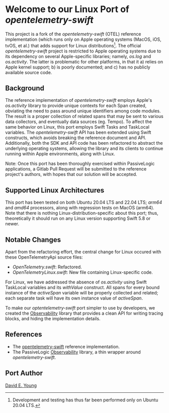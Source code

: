
# Welcome to our Linux Port of _opentelemetry-swift_ #

This project is a fork of the _opentelemetry-swift_ (OTEL) reference implementation (which runs only on Apple operating
systems (MacOS, iOS, tvOS, et al.) that adds support for Linux distributions[^1]. The official _opentelemetry-swift_
project is restricted to Apple operating systems due to its dependency on several Apple-specific libraries; namely,
_os.log_ and _os.activity_. The latter is problematic for other platforms, in that it a) relies on Apple kernel support;
b) is poorly documented; and c) has no publicly available source code.

## Background ##

The reference implementation of _opentelemetry-swift_ employs Apple's _os.activity_ library to provide unique contexts
for each Span created, obviating the need to pass around unique identifiers among code modules. The result is a proper
collection of related spans that may be sent to various data collectors, and eventually data sources (eg. Tempo). To
affect the same behavior on Linux, this port employs Swift Tasks and TaskLocal variables. The _opentelemetry-swift_ API
has been extended using Swift constructs, which avoids breaking the reference document and API. Additionally, both the
SDK and API code has been refactored to abstract the underlying operating systems, allowing the library and its clients
to continue running within Apple environments, along with Linux.

Note: Once this port has been thoroughly exercised within PassiveLogic applications, a Gitlab Pull Request will be
submitted to the reference project's authors, with hopes that our solution will be accepted.

## Supported Linux Architectures ##

This port has been tested on both Ubuntu 20.04 LTS and 22.04 LTS; _arm64_ and _amd64_ processors, along with regression
tests on MacOS (arm64). Note that there is nothing Linux-distribution-specific about this port; thus, theoretically it
should run on any Linux version supporting Swift 5.8 or newer.

## Notable Changes ##

Apart from the refactoring effort, the central change for Linux occured with these OpenTelemetryApi source files:
- _OpenTelemetry.swift_: Refactored.
- _OpenTelemetryLinux.swift_: New file containing Linux-specific code.

For Linux, we have addressed the absence of _os.activity_ using Swift TaskLocal variables and its _withValue_
construct. All spans for every bound instance of the _activeSpan_ variable will be properly collected and related; each
separate task will have its own instance value of _activeSpan_.

To make our _optentelemetry-swift_ port simpler to use by developers, we created the
[Observability](https://gitlab.com/PassiveLogic/cloud/observability) library that provides a clean API for writing
tracing blocks, and hiding the implementation details.

## References ##

- The [opentelemetry-swift](https://github.com/open-telemetry/opentelemetry-swift) reference implementation.
- The PassiveLogic [Observability](https://gitlab.com/PassiveLogic/cloud/observability) library, a thin wrapper around
  _opentelemetry-swift_.

## Port Author ##

[David E. Young](bosshog@passivelogic.com)

[^1]: Development and testing has thus far been performed only on Ubuntu 20.04 LTS.
